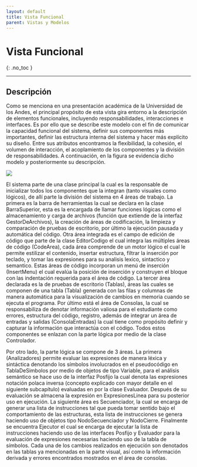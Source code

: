 ```yaml
---
layout: default
title: Vista Funcional
parent: Vistas y Modelos
---
```


# Vista Funcional
{: .no_toc }


---

## Descripción

Como se menciona en una presentación académica de la Universidad de los Andes, el principal propósito de esta vista gira entorno a la descripción de elementos funcionales, incluyendo responsabilidades, interacciones e interfaces. Es por ello que se describe este modelo con el fin de comunicar la capacidad funcional del sistema, definir sus componentes más importantes, definir las estructura interna del sistema y hacer más explícito su diseño. Entre sus atributos encontramos la flexibilidad, la cohesión, el volumen de interacción, el acoplamiento de los componentes y la división de responsabilidades. A continuación, en la figura se evidencia dicho modelo y posteriormente su descripción.

![](https://64.media.tumblr.com/2aac06e5cea1018e61613efbfb8e7b54/bc03ce93c5f1e072-91/s2048x3072/5fb6d0c1903e25a70164e720b38f267a9a5823b5.png)


El sistema parte de una clase principal la cual es la responsable de inicializar todos los componentes que la integran (tanto visuales como lógicos), de allí parte la división del sistema en 4 áreas de trabajo. La primera es la barra de herramientas la cual se declara en la clase BarraSuperior, esta es la encargada de llamar funciones lógicas como el almacenamiento y carga de archivos (función que extiende de la interfaz GestorDeArchivos), la creación de áreas de codificación, la limpieza y comparación de pruebas de escritorio, por último la ejecución pausada y automática del código. Otra área integrada es el campo de edición de código que parte de la clase EditorCodigo el cual integra las múltiples áreas de código (CodeArea), cada área comprende de un motor lógico el cual le permite estilizar el contenido, insertar estructura, filtrar la inserción por teclado, y tomar las expresiones para su analisis lexico, sintactico y semantico. Estas áreas de código incorporan un menú de inserción (InsertMenu) el cual evalúa la posición de inserción y construyen el bloque con las indentación requerida para el área de código. La tercer área declarada es la de pruebas de escritorio (Tablas), áreas las cuales se componen de una tabla (Tabla) generada con las filas y columnas de manera automática para la visualización de cambios en memoria cuando se ejecuta el programa. Por último está el área de Consolas, la cual se responsabiliza de denotar información valiosa para el estudiante como errores, estructura del código, registro, además de integrar un área de entradas y salidas (ConsolaEntradas) la cual tiene como propósito definir y capturar la información que interactúa con el código. Todos estos componentes se enlazan con la parte lógica por medio de la clase Controlador.

Por otro lado, la parte lógica se compone de 3 áreas. La primera (Analizadores) permite evaluar las expresiones de manera léxica y sintáctica denotando los símbolos involucrados en el pseudocódigo en TablaDeSimbolos por medio de objetos de tipo Variable, para el análisis semántico se hace uso de la interfaz Posfijo la cual denota las expresiones notación polaca inversa (concepto explicado con mayor detalle en el siguiente subcapítulo) evaluadas en por la clase Evaluador. Después de su evaluación se almacena la expresión en ExpresionesLinea para su posterior uso en ejecución. La siguiente área es Secuenciador, la cual se encarga de generar una lista de instrucciones tal que pueda tomar sentido bajo el comportamiento de las estructuras, esta lista de instrucciones se genera haciendo uso de objetos tipo NodoSecuenciador y NodoCierre. Finalmente se encuentra Ejecutor el cual se encarga de ejecutar la lista de instrucciones haciendo uso de las interfaces Posfijo y Evaluador para la evaluación de expresiones necesarias haciendo uso de la tabla de símbolos. Cada una de los cambios realizados en ejecución son denotados en las tablas ya mencionadas en la parte visual, así como la información derivada y errores encontrados mostrados en el área de consolas.
